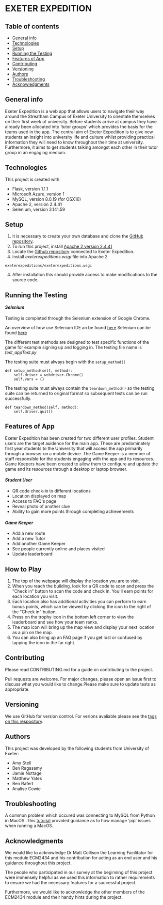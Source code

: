 # EXETER EXPEDITION

## Table of contents
* [General info](#general-info)
* [Technologies](#technologies)
* [Setup](#setup)
* [Running the Testing](#running-the-testing)
* [Features of App](#features-of-app)
* [Contributing](#contributing)
* [Versioning](#versioning)
* [Authors](#authors)
* [Troubleshooting](#troubleshooting)
* [Acknowledgments](#acknowledgments)

## General info
Exeter Expedition is a web app that allows users to navigate their way around the Streatham Campus of Exeter University to orientate themselves on their first week of university. Before students arrive at campus they have already been allocated into ‘tutor groups’ which provides the basis for the teams used in the app. The central aim of Exeter Expedition is to give new students an insight into university life and culture whilst providing practical information they will need to know throughout their time at university. Furthermore, it aims to get students talking amongst each other in their tutor group in an engaging medium. 
	
## Technologies
This project is created with:
* Flask, version 1.1.1
* Microsoft Azure, version 1 
* MySQL, version 8.0.19 (for OSX10)
* Apache 2, version 2.4.41
* Selenium, version 3.141.59

## Setup 
1. It is necessary to create your own database and clone the [GitHub repository](https://github.com/Jamie-Nottage/GroupSoftwareEngineering). 
2. To run this project, install [Apache 2 version 2.4.41](https://httpd.apache.org/download.cgi#apache24)
2. Locate the [Github repository](https://github.com/Jamie-Nottage/GroupSoftwareEngineering) connected to Exeter Expedition. 
3. Install *exeterexpeditions.wsgi* file into Apache 2 
```
exeterexpeditions/exeterexpeditions.wsgi
```
4. After installation this should provide access to make modifications to the source code.

## Running the Testing

#### *Selenium*
Testing is completed through the Selenium extension of Google Chrome. 

An overview of how use Selenium IDE an be found [here](www.selenium.dev/selenium-ide/docs/en/introduction/getting-started)
Selenium can be found [here](www.chrome.google.com/webstore/details/selenium-ide/mooikfkahbdckldjjndioackbalphopd)

The different test methods are designed to test specific functions of the game for example signing up and logging in. The testing file name is *test_appTest.py*

The testing suite must always begin with the ``setup_method()``
```
def setup_method(self, method):
	self.driver = webdriver.Chrome()
	self.vars = {}
```
The testing suite must always contain the ``teardown_method()`` so the testing suite can be returned to original format so subsequent tests can be run successfully. 
```
def teardown_method(self, method):
	self.driver.quit()
```
	
## Features of App
Exeter Expedition has been created for two different user profiles. Student users are the target auidence for the main app. These are predominately first year students to the University that will access the app primarily through a browser on a mobile device. The Game Keeper is a member of staff responsible for the students engaging with the app and its resources. Game Keepers have been created to allow them to configure and update the game and its resources through a desktop or laptop browser. 

#### *Student User*
* QR code check-in to different locations 
* Location displayed on map 
* Access to FAQ's page 
* Reveal photo of another clue 
* Ability to gain more points through completing achievements 

#### *Game Keeper*
* Add a new route 
* Add a new Tutor 
* Add another Game Keeper 
* See people currently online and places visited 
* Update leaderboard 

## How to Play 
1. The top of the webpage will display the location you are to visit.
2. When you reach the building, look for a QR code to scan and press the "Check in" button to scan the code and check in.
You'll earn points for each location you visit.
3. Each location also has additional activities you can perform to earn bonus points, which can be viewed by clicking the icon to the right of the "Check in" button.
4. Press on the trophy icon in the bottom left corner to view the leaderboard and see how your team ranks.
5. The map icon will bring up the map view and display your next location as a pin on the map.
6. You can also bring up an FAQ page if you get lost or confused by tapping the icon in the far right.

## Contributing
Please read CONTRIBUTING.md for a guide on contributing to the project.


Pull requests are welcome. For major changes, please open an issue first to discuss what you would like to change.Please make sure to update tests as appropriate.

## Versioning 
We use GitHub for version control. For verions avaliable please see the [tags on this respository](https://github.com/Jamie-Nottage/GroupSoftwareEngineering).

## Authors
This project was developed by the following students from University of Exeter:
* Amy Stell 
* Ben Ragasamy
* Jamie Nottage
* Matthew Yates 
* Ben Rafert
* Analise Cowie 

## Troubleshooting 
A common problem which occured was connecting to MySQL from Python in MacOS. This [tutorial](https://ruddra.com/posts/install-mysqlclient-macos/) provided guidance as to how manage 'pip' issues when running a MacOS. 

## Acknowledgments 
We would like to acknowledge Dr Matt Collison the Learning Facilitator for this module ECM2434 and his contribution for acting as an end user and his guidance throughout this project. 


The people who participated in our survey at the beginning of this project were immensely helpful as we used this information to rather requirements to ensure we had the necessary features for a successful project. 


Furthermore, we would like to acknowledge the other members of the ECM2434 module and their handy hints during the project.


